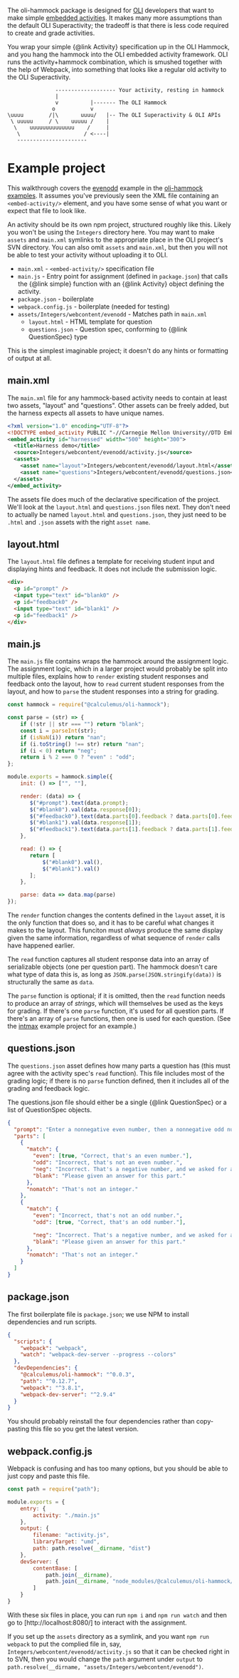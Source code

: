 The oli-hammock package is designed for [OLI](http://oli.cmu.edu/) developers that want to make simple
[embedded activities](https://github.com/CMUOLI/OLI/wiki/Creating-an-Embedded-Activity). It makes many more
assumptions than the default OLI Superactivity; the tradeoff is that there is less code required to create and
grade activities.

You wrap your simple {@link Activity} specification up in the OLI Hammock, and you hang the hammock into the
OLI embedded activity framework. OLI runs the activity+hammock combination, which is smushed together with the
help of Webpack, into something that looks like a regular old activity to the OLI Superactivity.

```
               ------------------- Your activity, resting in hammock
               |
               v          |------- The OLI Hammock
              o           v
\uuuu        /|\       uuuu/   |-- The OLI Superactivity & OLI APIs
 \ uuuuu     / \    uuuuu /    |
  \    uuuuuuuuuuuuuu    /     |
   \                    / <----|
   ----------------------
```

Example project
===============

This walkthrough covers the
[evenodd](https://github.com/calculemuscode/oli-hammock-examples/tree/master/evenodd) example in the
[oli-hammock examples](https://github.com/calculemuscode/oli-hammock-examples). It assumes you've
previously seen the XML file containing an `<embed-activity/>` element, and you have some sense of what you
want or expect that file to look like.

An activity should be its own npm project, structured roughly like this. Likely you won't be using the
`Integers` directory here. You may want to make `assets` and `main.xml` symlinks to the appropriate place in
the OLI project's SVN directory. You can also omit `assets` and `main.xml`, but then you will not be able to
test your activity without uploading it to OLI.


 * `main.xml` - `<embed-activity/>` specification file
 * `main.js` - Entry point for assignment (defined in `package.json`) that calls the {@link simple} function
    with an {@link Activity} object defining the activity.
 * `package.json` - boilerplate
 * `webpack.config.js` - boilerplate (needed for testing)
 * `assets/Integers/webcontent/evenodd` - Matches path in `main.xml`
    * `layout.html` - HTML template for question
    * `questions.json` - Question spec, conforming to {@link QuestionSpec} type

This is the simplest imaginable project; it doesn't do any hints or formatting of output at all.

main.xml
--------

The `main.xml` file for any hammock-based activity needs to contain at least two assets, "layout" and
"questions". Other assets can be freely added, but the harness expects all assets to have unique names.

``` xml
<?xml version="1.0" encoding="UTF-8"?>
<!DOCTYPE embed_activity PUBLIC "-//Carnegie Mellon University//DTD Embed 1.1//EN" "http://oli.cmu.edu/dtd/oli-embed-activity_1.0.dtd">
<embed_activity id="harnessed" width="500" height="300">
  <title>Harness demo</title>
  <source>Integers/webcontent/evenodd/activity.js</source>
  <assets>
    <asset name="layout">Integers/webcontent/evenodd/layout.html</asset>
    <asset name="questions">Integers/webcontent/evenodd/questions.json</asset>
  </assets>
</embed_activity>
```

The assets file does much of the declarative specification of the project. We'll look at the `layout.html` and
`questions.json` files next. They don't need to actually be named `layout.html` and `questions.json`, they
just need to be `.html` and `.json` assets with the right `asset name`.

layout.html
-----------

The `layout.html` file defines a template for receiving student input and displaying hints and feedback. It
does not include the submission logic.

``` html
<div>
  <p id="prompt" />
  <input type="text" id="blank0" />
  <p id="feedback0" />
  <input type="text" id="blank1" />
  <p id="feedback1" />
</div>
```

main.js
-------

The `main.js` file contains wraps the hammock around the assignment logic. The assignment logic, which in a
larger project would probably be split into multiple files, explains how to `render` existing student
responses and feedback onto the layout, how to `read` current student responses from the layout, and how to
`parse` the student responses into a string for grading.

``` js
const hammock = require("@calculemus/oli-hammock");

const parse = (str) => {
    if (!str || str === "") return "blank";
    const i = parseInt(str);
    if (isNaN(i)) return "nan";
    if (i.toString() !== str) return "nan";
    if (i < 0) return "neg";
    return i % 2 === 0 ? "even" : "odd";
};

module.exports = hammock.simple({
    init: () => ["", ""],

    render: (data) => {
       $("#prompt").text(data.prompt);
       $("#blank0").val(data.response[0]);
       $("#feedback0").text(data.parts[0].feedback ? data.parts[0].feedback.message : "");
       $("#blank1").val(data.response[1]);
       $("#feedback1").text(data.parts[1].feedback ? data.parts[1].feedback.message : "");
    },

    read: () => {
       return [
           $("#blank0").val(),
           $("#blank1").val()
       ];
    },

    parse: data => data.map(parse)
});
```

The `render` function changes the contents defined in the `layout` asset, it is the only function that does
so, and it has to be careful what changes it makes to the layout. This funciton must _always_ produce the same
display given the same information, regardless of what sequence of `render` calls have happened earlier.

The `read` function captures all student response data into an array of serializable objects (one per question
part). The hammock doesn't care what type of data this is, as long as `JSON.parse(JSON.stringify(data))` is
structurally the same as `data`.

The `parse` function is optional; if it is omitted, then the `read` function needs to produce an array of
_strings_, which will themselves be used as the keys for grading. If there's one `parse` function, it's used
for all question parts. If there's an array of `parse` functions, then one is used for each question. (See the
[intmax](https://github.com/calculemuscode/oli-hammock-examples/tree/master/intmax) example project for an
example.)

questions.json
--------------

The `questions.json` asset defines how many parts a question has (this must agree with the activity spec's
`read` function). This file includes most of the grading logic; if there is no `parse` function defined, then
it includes all of the grading and feedback logic.

The questions.json file should either be a single {@link QuestionSpec} or a list of QuestionSpec objects.

``` json
{
  "prompt": "Enter a nonnegative even number, then a nonnegative odd number",
  "parts": [
    {
      "match": {
        "even": [true, "Correct, that's an even number."],
        "odd": "Incorrect, that's not an even number.",
        "neg": "Incorrect. That's a negative number, and we asked for a nonnegative number.",
        "blank": "Please given an answer for this part."
      },
      "nomatch": "That's not an integer."
    },
    {
      "match": {
        "even": "Incorrect, that's not an odd number.",
        "odd": [true, "Correct, that's an odd number."],

        "neg": "Incorrect. That's a negative number, and we asked for a nonnegative number.",
        "blank": "Please given an answer for this part."
      },
      "nomatch": "That's not an integer."
    }
  ]
}
```

package.json
------------

The first boilerplate file is `package.json`; we use NPM to install dependencies and run scripts.

``` json
{
  "scripts": {
    "webpack": "webpack",
    "watch": "webpack-dev-server --progress --colors"
  },
  "devDependencies": {
    "@calculemus/oli-hammock": "^0.0.3",
    "path": "^0.12.7",
    "webpack": "^3.8.1",
    "webpack-dev-server": "^2.9.4"
  }
}
```

You should probably reinstall the four dependencies rather than copy-pasting this file so you get the latest
version.

webpack.config.js
-----------------

Webpack is confusing and has too many options, but you should be able to just copy and paste this file.

``` js
const path = require("path");

module.exports = {
    entry: {
        activity: "./main.js"
    },
    output: {
        filename: "activity.js",
        libraryTarget: "umd",
        path: path.resolve(__dirname, "dist")
    },
    devServer: {
        contentBase: [
            path.join(__dirname),
            path.join(__dirname, "node_modules/@calculemus/oli-hammock/assets")
        ]
    }
}
```

With these six files in place, you can run `npm i` and `npm run watch` and then go to [http://localhost:8080/]
to interact with the assignment.

If you set up the `assets` directory as a symlink, and you want `npm run webpack` to put the complied file in,
say, `Integers/webcontent/evenodd/activity.js` so that it can be checked right in to SVN, then you would
change the `path` argument under `output` to `path.resolve(__dirname, "assets/Integers/webcontent/evenodd")`.
